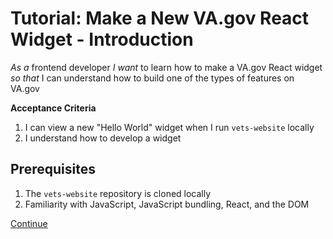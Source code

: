 #   Tutorial: Make a New VA.gov React Widget - Introduction

*As a* frontend developer
*I want* to learn how to make a VA.gov React widget
*so that* I can understand how to build one of the types of features on VA.gov

**Acceptance Criteria**

1.  I can view a new "Hello World" widget when I run `vets-website` locally
2.  I understand how to develop a widget

##  Prerequisites

1.  The `vets-website` repository is cloned locally
2.  Familiarity with JavaScript, JavaScript bundling, React, and the DOM

[Continue](/2_WIDGET.md)

